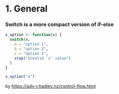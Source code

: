 # 1. General 

### Switch is a more compact version of if-else

```R
x_option <- function(x) {
  switch(x,
    a = "option 1",
    b = "option 2",
    c = "option 3",
    stop("Invalid `x` value")
  )
}

x_option("a")
```
by https://adv-r.hadley.nz/control-flow.html

